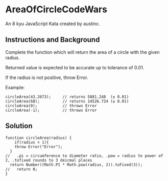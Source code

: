 # AreaOfCircleCodeWars

An 8 kyu JavaScript Kata created by austinc.

## Instructions and Background

Complete the function which will return the area of a circle with the given radius.

Returned value is expected to be accurate up to tolerance of 0.01.

If the radius is not positive, throw Error.

Example:

    circleArea(43.2673);     // returns 5881.248  (± 0.01)
    circleArea(68);          // returns 14526.724 (± 0.01)
    circleArea(0);           // throws Error
    circleArea(-1);          // throws Error

## Solution

```
function circleArea(radius) {
    if(radius < 1){
    throw Error("Error");
  }
//   .pi = circumference to diameter ratio, .pow = radius to power of 2, .tofixed rounds to 3 deicmal places
  return Number((Math.PI * Math.pow(radius, 2)).toFixed(3));
//   return 0;
}
```
